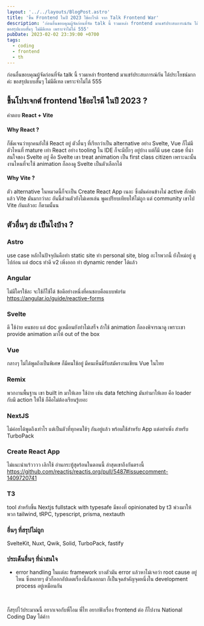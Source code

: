 ```yaml
---
layout: '../../layouts/BlogPost.astro'
title: 'ขึ้น Frontend ในปี 2023 ใช้อะไรดี จาก Talk Frontend War'
description: 'ก่อนอื่นขอบคุณผู้จัดก่อนที่จัด talk นี้ รวมเหล่า frontend มาแชร์ประสบการณ์กัน ได้ประโยชน์มากค่ะ
ขอสรุปแบบสั้นๆ ไม่มีดีเทล เพราะจำไม่ได้ 555'
pubDate: 2023-02-02 23:39:00 +0700
tags:
  - coding
  - frontend
  - th
---
```



ก่อนอื่นขอบคุณผู้จัดก่อนที่จัด talk นี้ รวมเหล่า frontend มาแชร์ประสบการณ์กัน ได้ประโยชน์มากค่ะ
ขอสรุปแบบสั้นๆ ไม่มีดีเทล เพราะจำไม่ได้ 555

## ขึ้นโปรเจกต์ frontend ใช้อะไรดี ในปี 2023 ?
คำตอบ **React + Vite**

#### Why React ?
ก็ชัดเจนว่าทุกคนยังใช้ React อยู่ ตัวอื่นๆ ที่เรียกว่าเป็น alternative อย่าง Svelte, Vue ก็ไม่มีตัวไหนที่ mature เท่า React อย่าง tooling ใน IDE ก็จะมีบั๊กๆ อยู่บ้าง แต่ก็มี use case ที่น่าสนใจของ Svelte อยู่ คือ Svelte เขา treat animation เป็น first class citizen เพราะฉะนั้นงานไหนที่จะใช้ animation ก็ลองดู Svelte เป็นตัวเลือกได้

#### Why Vite ?
ตัว alternative ในหมวดนี้ก็จะเป็น Create React App เนอะ ซึ่งมันค่อนข้างไม่ active สักพัก แล้ว Vite มันมากว่าละ อันนี้ส่วนตัวยังไม่เคยเล่น พูดเปรียบเทียบให้ไม่ถูก แต่ community เขาไป Vite กันแล้วอะ ก็ตามนั้นน

## ตัวอื่นๆ ล่ะ เป็นไงบ้าง ?

### Astro
use case หลักในปัจจุบันคือทำ static site ทำ personal site, blog อะไรพวกนี้ ยังใหม่อยู่ ดูไปก่อน แต่ docs ทำดี v2 เพิ่งออก ทำ dynamic render ได้แล้ว

### Angular
ไม่มีใครใช้ละ จะใช้ก็ใช้ได้ ข้อดีอย่างหนึ่งที่คนชอบคือแบบฟอร์ม https://angular.io/guide/reactive-forms

### Svelte
ดี ใช้ง่าย คนชอบ แต่ doc ดูเหมือนยังทำไม่เสร็จ ถ้าใช้ animation ก็ลองพิจารณาดู เพราะเขา provide animation มาให้ out of the box

### Vue
กลางๆ ไม่ได้พูดถึงเป็นพิเศษ ก็มีคนใช้อยู่ มีคนเห็นมีรับสมัครงานเขียน Vue ในไทย

### Remix
พวกงานพื้นฐาน เขา built in มาให้เลย ใช้ง่าย เช่น data fetching มันทำมาให้เลย คือ loader กับมี action ให้ใช้ ก็คือไม่ต้องเรียนรู้เยอะ

### NextJS
ไม่ค่อยได้พูดถึงเท่าไร แต่เป็นตัวที่ทุกคนใช้ๆ กันอยู่แล้ว พร้อมใช้สำหรับ App แต่อย่าเพิ่ง สำหรับ TurboPack

### Create React App
ไม่แนะนำแร้วววว เลิกใช้ อ่านกระทู้สุดร้อนในตอนนี้ ล่าสุดเขาถึงกันตรงนี้ https://github.com/reactjs/reactjs.org/pull/5487#issuecomment-1409720741

### T3
tool สำหรับขึ้น Nextjs fullstack with typesafe มีของที่ opinionated by t3 พ่วงมาให้ พวก tailwind, tRPC, typescript, prisma, nextauth

### อื่นๆ ที่สรุปไม่ถูก
SvelteKit, Nuxt, Qwik, Solid, TurboPack, fastify

### ประเด็นอื่นๆ ที่น่าสนใจ
- error handling ในแต่ละ framework บางตัวมัน error แล้วหาไม่เจอว่า root cause อยู่ไหน ซึ่งหลายๆ ตัวก็ออกอัปเดตเรื่องนี้กันออกมา ก็เป็นจุดสำคัญจุดหนึ่งใน development process อยู่เหมือนกัน

&nbsp;
&nbsp;

ก็สรุปไว้ประมาณนี้ อยากเจอกับพี่โอม พี่ไท อยากฟังเรื่อง frontend ต่อ ก็ไปงาน National Coding Day ได้ค้าา 
